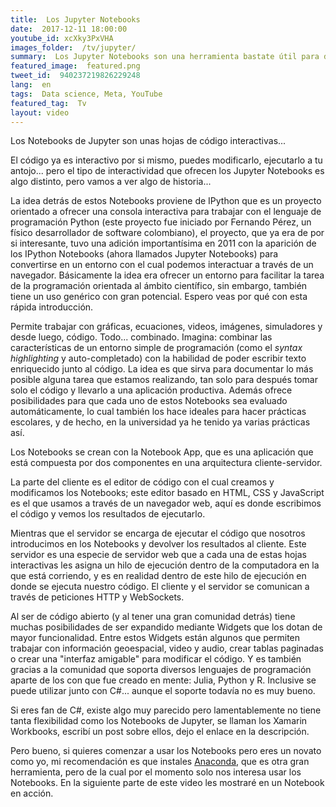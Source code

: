 ```yaml
---
title:  Los Jupyter Notebooks
date:  2017-12-11 18:00:00
youtube_id: xcXky3PxVHA
images_folder:  /tv/jupyter/
summary:  Los Jupyter Notebooks son una herramienta bastate útil para documentar el código antes de llevarlo a producción. ¡Y no son solo para Python!
featured_image:  featured.png
tweet_id:  940237219826229248
lang:  en
tags:  Data science, Meta, YouTube
featured_tag:  Tv
layout: video
---
```


Los Notebooks de Jupyter son unas hojas de código interactivas...

El código ya es interactivo por si mismo, puedes modificarlo, ejecutarlo a tu antojo... pero el tipo de interactividad que ofrecen los Jupyter Notebooks es algo distinto, pero vamos a ver algo de historia...  

La idea detrás de estos Notebooks proviene de IPython que es un proyecto orientado a ofrecer una consola interactiva para trabajar con el lenguaje de programación Python (este proyecto fue iniciado por Fernando Pérez, un físico desarrollador de software colombiano), el proyecto, que ya era de por si interesante, tuvo una adición importantísima en 2011 con la aparición de los IPython Notebooks (ahora llamados Jupyter Notebooks) para convertirse en un entorno con el cual podemos interactuar a través de un navegador. Básicamente la idea era ofrecer un entorno para facilitar la tarea de la programación orientada al ámbito científico, sin embargo, también tiene un uso genérico con gran potencial. Espero veas por qué con esta rápida introducción.

Permite trabajar con gráficas, ecuaciones, videos, imágenes, simuladores y desde luego, código. Todo... combinado. Imagina: combinar las características de un entorno simple de programación (como el *syntax highlighting* y auto-completado) con la habilidad de poder escribir texto enriquecido junto al código. La idea es que sirva para documentar lo más posible alguna tarea que estamos realizando, tan solo para después tomar solo el código y llevarlo a una aplicación productiva. Además ofrece posibilidades para que cada uno de estos Notebooks sea evaluado automáticamente, lo cual también los hace ideales para hacer prácticas escolares, y de hecho, en la universidad ya he tenido ya varias prácticas así.

Los Notebooks se crean con la Notebook App, que es una aplicación que está compuesta por dos componentes en una arquitectura cliente-servidor. 

La parte del cliente es el editor de código con el cual creamos y modificamos los Notebooks; este editor basado en HTML, CSS y JavaScript es el que usamos a través de un navegador web, aquí es donde escribimos el código y vemos los resultados de ejecutarlo. 

Mientras que el servidor se encarga de ejecutar el código que nosotros introducimos en los Notebooks y devolver los resultados al cliente. Este servidor es una especie de servidor web que a cada una de estas hojas interactivas les asigna un hilo de ejecución dentro de la computadora en la que está corriendo, y es en realidad dentro de este hilo de ejecución en donde se ejecuta nuestro código. El cliente y el servidor se comunican a través de peticiones HTTP y WebSockets.

Al ser de código abierto (y al tener una gran comunidad detrás) tiene muchas posibilidades de ser expandido mediante Widgets que   los dotan de mayor funcionalidad. Entre estos Widgets están algunos que permiten trabajar con información geoespacial, video y audio, crear  tablas paginadas o crear una "interfaz amigable" para modificar el código. Y es también gracias a la comunidad que soporta diversos lenguajes de programación aparte de los con que fue creado en mente: Julia, Python y R. Inclusive se puede utilizar junto con C#... aunque el soporte todavía no es muy bueno.

Si eres fan de C#, existe algo muy parecido pero lamentablemente no tiene tanta flexibilidad como los Notebooks de Jupyter, se llaman los Xamarin Workbooks, escribí un post sobre ellos, dejo el enlace en la descripción.

Pero bueno, si quieres comenzar a usar los Notebooks pero eres un novato como yo, mi recomendación es que instales [Anaconda](http://jupyter.readthedocs.io/en/latest/install.html#id3), que es otra gran herramienta, pero de la cual por el momento solo nos interesa usar los Notebooks. En la siguiente parte de este video les mostraré en un Notebook en acción.